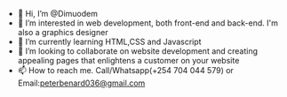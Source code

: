 - 👋 Hi, I’m @Dimuodem
- 👀 I’m interested in web development, both front-end and back-end. I'm also a graphics designer 
- 🌱 I’m currently learning HTML,CSS and Javascript
- 💞️ I’m looking to collaborate on website development and creating appealing pages that enlightens a customer on your website
- 📫 How to reach me. Call/Whatsapp(+254 704 044 579) or Email:peterbenard036@gmail.com
